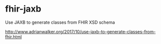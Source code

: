 # fhir-jaxb
Use JAXB to generate classes from FHIR XSD schema

http://www.adrianwalker.org/2017/10/use-jaxb-to-generate-classes-from-fhir.html
